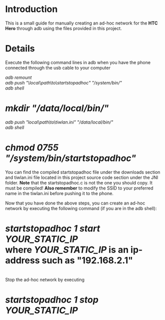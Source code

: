 # Introduction #

This is a small guide for manually creating an ad-hoc network for the <b>HTC Hero</b> through adb using the files provided in this project.

# Details #
Execute the following command lines in adb when you have the phone connected through the usb cable to your computer

<i>adb remount</i><br>
<i>adb push "\local\path\to\startstopadhoc" "/system/bin/"</i><br>
<i>adb shell</i><br>
# <i>mkdir "/data/local/bin/"</i><br>
<i>adb push "local\path\to\tiwlan.ini" "/data/local/bin/"</i><br>
<i>adb shell</i><br>
# <i>chmod 0755 "/system/bin/startstopadhoc"</i><br>


You can find the compiled startstopadhoc file under the downloads section and tiwlan.ini file located in this project source code section under the JNI folder. <b>Note</b> that the startstopadhoc.c is not the one you should copy. It must be compiled! <b>Also remember</b> to modify the SSID to your preferred name in the tiwlan.ini before pushing it to the phone.<br>

Now that you have done the above steps, you can create an ad-hoc network by executing the following command (if you are in the adb shell):<br>

# <i>startstopadhoc 1 start YOUR_STATIC_IP</i><br> where <i>YOUR_STATIC_IP</i> is an ip-address such as "192.168.2.1"<br>
<br>
Stop the ad-hoc network by executing<br>

# <i>startstopadhoc 1 stop YOUR_STATIC_IP</i><br>